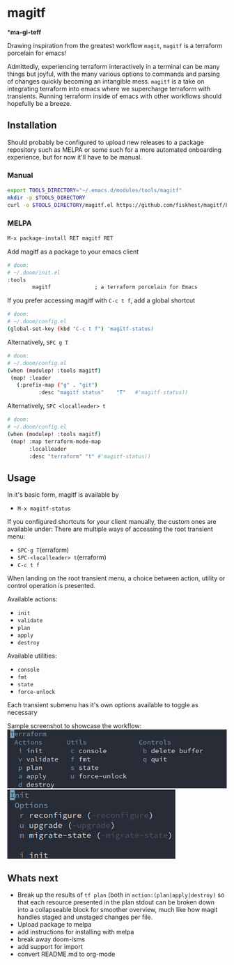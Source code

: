 # magitf

***ma-gi-teff**

Drawing inspiration from the greatest workflow `magit`, `magitf` is a terraform porcelain for emacs!

Admittedly, experiencing terraform interactively in a terminal can be many things but joyful, with the many various options to commands and parsing of changes quickly becoming an intangible mess. `magitf` is a take on integrating terraform into emacs where we supercharge terraform with transients. Running terraform inside of emacs with other workflows should hopefully be a breeze.

## Installation

Should probably be configured to upload new releases to a package repository such as MELPA or some such for a more automated onboarding experience, but for now it'll have to be manual.

### Manual
``` sh
export TOOLS_DIRECTORY="~/.emacs.d/modules/tools/magitf"
mkdir -p $TOOLS_DIRECTORY
curl -o $TOOLS_DIRECTORY/magitf.el https://github.com/fiskhest/magitf/blob/main/magitf.el
```

### MELPA

``` sh
M-x package-install RET magitf RET
```

Add magitf as a package to your emacs client
``` sh
# doom:
# ~/.doom/init.el
:tools
        magitf              ; a terraform porcelain for Emacs
```

If you prefer accessing magitf with `C-c t f`, add a global shortcut
``` sh
# doom:
# ~/.doom/config.el
(global-set-key (kbd "C-c t f") 'magitf-status)
```

Alternatively, `SPC g T`
``` sh
# doom:
# ~/.doom/config.el
(when (modulep! :tools magitf)
 (map! :leader
   (:prefix-map ("g" . "git")
          :desc "magitf status"    "T"   #'magitf-status))
```

Alternatively, `SPC <localleader> t`
``` sh
# doom:
# ~/.doom/config.el
(when (modulep! :tools magitf)
 (map! :map terraform-mode-map
       :localleader
       :desc "terraform" "t" #'magitf-status))
```

## Usage

In it's basic form, magitf is available by
- `M-x magitf-status`

If you configured shortcuts for your client manually, the custom ones are available under:
There are multiple ways of accessing the root transient menu:
- `SPC-g T`(erraform)
- `SPC-<localleader> t`(erraform)
- `C-c t f` 

When landing on the root transient menu, a choice between action, utility or control operation is presented.

Available actions:
- `init`
- `validate`
- `plan`
- `apply`
- `destroy`

Available utilities:
- `console`
- `fmt`
- `state`
- `force-unlock`

Each transient submenu has it's own options available to toggle as necessary

Sample screenshot to showcase the workflow:
![magitf in action](root-transient.png)
![magitf submenu in action](submenu-transient.png)

## Whats next

- Break up the results of `tf plan` (both in `action:(plan|apply|destroy)` so that each resource presented in the plan stdout can be broken down into a collapseable block for smoother overview, much like how magit handles staged and unstaged changes per file.
- Upload package to melpa
- add instructions for installing with melpa
- break away doom-isms
- add support for import
- convert README.md to org-mode
